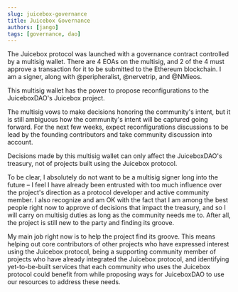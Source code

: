 ```yaml
---
slug: juicebox-governance
title: Juicebox Governance
authors: [jango]
tags: [governance, dao]
---
```


The Juicebox protocol was launched with a governance contract controlled by a multisig wallet. There are 4 EOAs on the multisig, and 2 of the 4 must approve a transaction for it to be submitted to the Ethereum blockchain. I am a signer, along with @peripheralist, @nervetrip, and @NMieos. 

This multisig wallet has the power to propose reconfigurations to the JuiceboxDAO's Juicebox project.

The multisig vows to make decisions honoring the community's intent, but it is still ambiguous how the community's intent will be captured going forward. For the next few weeks, expect reconfigurations discussions to be lead by the founding contributors and take community discussion into account. 

Decisions made by this multisig wallet can only affect the JuiceboxDAO's treasury, not of projects built using the Juicebox protocol.

To be clear, I absolutely do not want to be a multisig signer long into the future – I feel I have already been entrusted with too much influence over the project's direction as a protocol developer and active community member. I also recognize and am OK with the fact that I am among the best people right now to approve of decisions that impact the treasury, and so I will carry on multisig duties as long as the community needs me to. After all, the project is still new to the party and finding its groove.

My main job right now is to help the project find its groove. This means helping out core contributors of other projects who have expressed interest using the Juicebox protocol, being a supporting community member of projects who have already integrated the Juicebox protocol, and identifying yet-to-be-built services that each community who uses the Juicebox protocol could benefit from while proposing ways for JuiceboxDAO to use our resources to address these needs.
